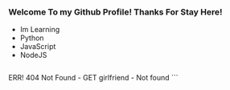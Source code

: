 ### Welcome To my Github Profile! Thanks For Stay Here!
- Im Learning
- Python
- JavaScript
- NodeJS
	```javascript
 ERR! 404 Not Found - GET girlfriend - Not found
	```

